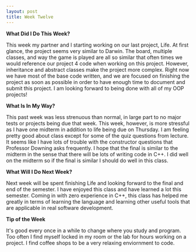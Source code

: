 ```yaml
---
layout: post
title: Week Twelve
---
```


**What Did I Do This Week?**

This week my partner and I starting working on our last project, Life.  At first glance, the project seems very similar to Darwin.  The board, multiple classes, and way the game is played are all so similar that often times we would reference our project 4 code when working on this project.  However, inheritance and abstract classes make the project more complex.  Right now we have most of the base code written, and we are focused on finishing the project as soon as possible in order to have enough time to document and submit this project.  I am looking forward to being done with all of my OOP projects!

**What Is In My Way?**

This past week was less strenuous than normal, in large part to no major tests or projects being due that week.  This week, however, is more stressful as I have one midterm in addition to life being due on Thursday.  I am feeling pretty good about class except for some of the quiz questions from lecture.  It seems like I have lots of trouble with the constructor questions that Professor Downing asks frequently.  I hope that the final is similar to the midterm in the sense that there will be lots of writing code in C++.  I did well on the midterm so if the final is similar I should do well in this class. 

**What Will I Do Next Week?**

Next week will be spent finishing Life and looking forward to the final and end of the semester.  I have enjoyed this class and have learned a lot this semester.  Coming in with zero experience in C++, this class has helped me greatly in terms of learning the language and learning other useful tools that are applicable in real software development.

**Tip of the Week**

It's good every once in a while to change where you study and program.  Too often I find myself locked in my room or the lab for hours working on a project.  I find coffee shops to be a very relaxing enviornment to code.
